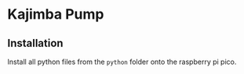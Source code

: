 # Kajimba Pump

## Installation

Install all python files from the `python` folder onto the raspberry pi pico.
